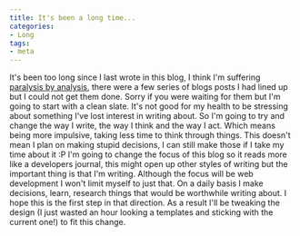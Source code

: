 ```yaml
---
title: It's been a long time...
categories:
- Long
tags:
- meta
---
```


It's been too long since I last wrote in this blog, I think I'm suffering 
[paralysis by analysis](https://en.wikipedia.org/wiki/Analysis_paralysis), there were a few series of blogs posts I had lined up but I could not get them done. Sorry if you were waiting for them but I'm going to start with a clean slate. It's not good for my health to be stressing about something I've lost interest in writing about. 
So I'm going to try and change the way I write, the way I think and the way I act. Which means being more impulsive, taking less time to think through things. This doesn't mean I plan on making stupid decisions, I can still make those if I take my time about it :P 
I'm going to change the focus of this blog so it reads more like a developers journal, this might open up other styles of writing but the important thing is that I'm writing. Although the focus will be web development I won't limit myself to just that. 
On a daily basis I make decisions, learn, research things that would be worthwhile writing about. I hope this is the first step in that direction. 
As a result I'll be tweaking the design (I just wasted an hour looking a templates and sticking with the current one!) to fit this change.
